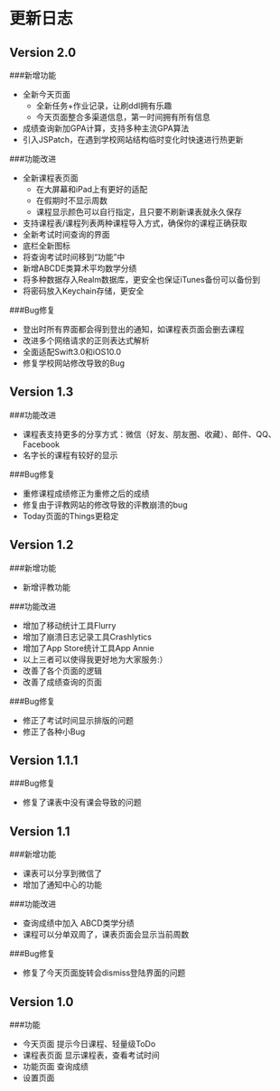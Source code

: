 # 更新日志

## Version 2.0
###新增功能
- 全新今天页面
    - 全新任务+作业记录，让刷ddl拥有乐趣
    - 今天页面整合多渠道信息，第一时间拥有所有信息
- 成绩查询新加GPA计算，支持多种主流GPA算法
- 引入JSPatch，在遇到学校网站结构临时变化时快速进行热更新

###功能改进
- 全新课程表页面
    - 在大屏幕和iPad上有更好的适配
    - 在假期时不显示周数
    - 课程显示颜色可以自行指定，且只要不刷新课表就永久保存
- 支持课程表/课程列表两种课程导入方式，确保你的课程正确获取
- 全新考试时间查询的界面
- 底栏全新图标
- 将查询考试时间移到“功能”中
- 新增ABCDE类算术平均数学分绩
- 将多种数据存入Realm数据库，更安全也保证iTunes备份可以备份到
- 将密码放入Keychain存储，更安全

###Bug修复
- 登出时所有界面都会得到登出的通知，如课程表页面会删去课程
- 改进多个网络请求的正则表达式解析
- 全面适配Swift3.0和iOS10.0
- 修复学校网站修改导致的Bug

## Version 1.3
###功能改进
- 课程表支持更多的分享方式：微信（好友、朋友圈、收藏）、邮件、QQ、Facebook
- 名字长的课程有较好的显示

###Bug修复
- 重修课程成绩修正为重修之后的成绩
- 修复由于评教网站的修改导致的评教崩溃的bug
- Today页面的Things更稳定

## Version 1.2
###新增功能
- 新增评教功能

###功能改进
- 增加了移动统计工具Flurry
- 增加了崩溃日志记录工具Crashlytics
- 增加了App Store统计工具App Annie
- 以上三者可以使得我更好地为大家服务:）
- 改善了各个页面的逻辑
- 改善了成绩查询的页面

###Bug修复
- 修正了考试时间显示排版的问题
- 修正了各种小Bug

## Version 1.1.1
###Bug修复
- 修复了课表中没有课会导致的问题

## Version 1.1
###新增功能
- 课表可以分享到微信了
- 增加了通知中心的功能

###功能改进
- 查询成绩中加入 ABCD类学分绩
- 课程可以分单双周了，课表页面会显示当前周数

###Bug修复
- 修复了今天页面旋转会dismiss登陆界面的问题

## Version 1.0
###功能
- 今天页面 提示今日课程、轻量级ToDo
- 课程表页面 显示课程表，查看考试时间
- 功能页面 查询成绩
- 设置页面
